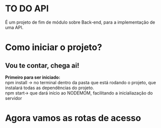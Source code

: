 <h1><b>TO DO API</b></h1>

<p>É um projeto de fim de módulo sobre Back-end, para a implementação de uma API.</p>

<h1>Como iniciar o projeto?</h1>
<h2>Vou te contar, chega ai! </h2>

<p><b>Primeiro para ser iniciado: </b>
<br>npm install -> no terminal dentro da pasta que está rodando o projeto, que instalará todas as dependências do projeto.
<br>npm start-> que dará início ao NODEMOM, facilitando a inicialiazação do servidor</p>

<h1>Agora vamos as rotas de acesso</h1>

<p></p>
